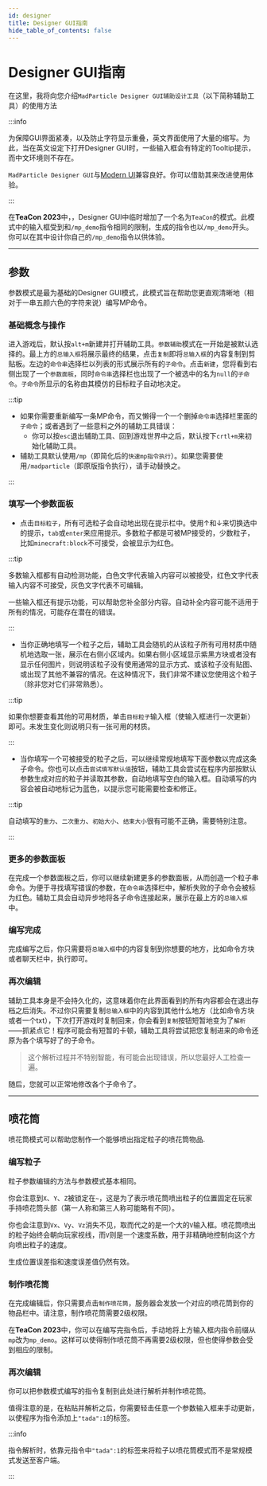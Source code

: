 ```yaml
---
id: designer
title: Designer GUI指南
hide_table_of_contents: false
---
```


# Designer GUI指南

在这里，我将向您介绍`MadParticle Designer GUI辅助设计工具`（以下简称辅助工具）的使用方法

:::info

为保障GUI界面紧凑，以及防止字符显示重叠，英文界面使用了大量的缩写。为此，当在英文设定下打开Designer GUI时，一些输入框会有特定的Tooltip提示，而中文环境则不存在。

`MadParticle Designer GUI`与[Modern UI](https://www.curseforge.com/minecraft/mc-mods/modern-ui)兼容良好。你可以借助其来改进使用体验。

:::

<div style={{
    backgroundColor: 'transparent',
    border: '3px solid #f07020',
    borderRadius: '1rem',
    padding: '1rem',
    color: '#f07020'
  }}>
<div>

在**TeaCon 2023**中，，Designer GUI中临时增加了一个名为`TeaCon`的模式。此模式中的输入框受到和`/mp_demo`指令相同的限制，生成的指令也以`/mp_demo`开头。你可以在其中设计你自己的`/mp_demo`指令以供体验。
</div>
</div>

---

## 参数

参数模式是最为基础的Designer GUI模式，此模式旨在帮助您更直观清晰地（相对于一串五颜六色的字符来说）编写MP命令。

### 基础概念与操作

进入游戏后，默认按`alt+m`新建并打开辅助工具。`参数辅助`模式在一开始是被默认选择的。最上方的`总输入框`将展示最终的结果，点击`复制`即将`总输入框`的内容复制到剪贴板。左边的`命令串`选择栏以列表的形式展示所有的`子命令`。点击`新建`，您将看到右侧出现了一个`参数面板`，同时`命令串`选择栏也出现了一个被选中的名为`null`的`子命令`。`子命令`所显示的名称由其模仿的目标粒子自动地决定。

:::tip

- 如果你需要重新编写一条MP命令，而又懒得一个一个删掉`命令串`选择栏里面的`子命令`；或者遇到了一些意料之外的辅助工具错误：
    - 你可以按`esc`退出辅助工具、回到游戏世界中之后，默认按下`crtl+m`来初始化辅助工具。
- 辅助工具默认使用`/mp`（即简化后的`快速mp指令执行`）。如果您需要使用`/madparticle`（即原版指令执行），请手动替换之。

:::



### 填写一个参数面板

- 点击`目标粒子`，所有可选粒子会自动地出现在提示栏中。使用↑和↓来切换选中的提示，`tab`或`enter`来应用提示。多数粒子都是可被MP接受的，少数粒子，比如`minecraft:block`不可接受，会被显示为红色。

:::tip

多数输入框都有自动检测功能，白色文字代表输入内容可以被接受，红色文字代表输入内容不可接受，灰色文字代表不可编辑。

一些输入框还有提示功能，可以帮助您补全部分内容。自动补全内容可能不适用于所有的情况，可能存在潜在的错误。

:::

- 当你正确地填写一个粒子之后，辅助工具会随机的从该粒子所有可用材质中随机地选取一张，展示在右侧小区域内。如果右侧小区域显示紫黑方块或者没有显示任何图片，则说明该粒子没有使用通常的显示方式、或该粒子没有贴图、或出现了其他不兼容的情况。在这种情况下，我们非常不建议您使用这个粒子（除非您对它们非常熟悉）。

:::tip

如果你想要查看其他的可用材质，单击`目标粒子`输入框（使输入框进行一次更新）即可。未发生变化则说明只有一张可用的材质。

:::

- 当你填写一个可被接受的粒子之后，可以继续常规地填写下面参数以完成这条子命令。你也可以点击`尝试填写默认值`按钮，辅助工具会尝试在程序内部按默认参数生成对应的粒子并读取其参数，自动地填写空白的输入框。自动填写的内容会被自动地标记为蓝色，以提示您可能需要检查和修正。

:::tip

自动填写的`重力`、`二次重力`、`初始大小`、`结束大小`很有可能不正确，需要特别注意。

:::

### 更多的参数面板

在完成一个参数面板之后，你可以继续新建更多的参数面板，从而创造一个粒子串命令。为便于寻找填写错误的参数，在`命令串`选择栏中，解析失败的子命令会被标为红色。辅助工具会自动异步地将各子命令连接起来，展示在最上方的`总输入框`中。

### 编写完成

完成编写之后，你只需要将`总输入框`中的内容复制到你想要的地方，比如命令方块或者聊天栏中，执行即可。

### 再次编辑

辅助工具本身是不会持久化的，这意味着你在此界面看到的所有内容都会在退出存档之后消失。不过你只需要复制`总输入框`中的内容到其他什么地方（比如命令方块或者一个txt），下次打开游戏时复制回来，你会看到`复制`按钮短暂地变为了`解析`——抓紧点它！程序可能会有短暂的卡顿，辅助工具将尝试把您复制进来的命令还原为各个填写好了的子命令。

> 这个解析过程并不特别智能，有可能会出现错误，所以您最好人工检查一遍。

随后，您就可以正常地修改各个子命令了。

---

## 喷花筒

喷花筒模式可以帮助您制作一个能够喷出指定粒子的喷花筒物品.

### 编写粒子

粒子参数编辑的方法与参数模式基本相同。

你会注意到`X`、`Y`、`Z`被锁定在`~`，这是为了表示喷花筒喷出粒子的位置固定在玩家手持喷花筒头部（第一人称和第三人称可能略有不同）。

你也会注意到`Vx`、`Vy`、`Vz`消失不见，取而代之的是一个大的`V`输入框。喷花筒喷出的粒子始终会朝向玩家视线，而`V`则是一个速度系数，用于非精确地控制向这个方向喷出粒子的速度。

生成位置误差指和速度误差值仍然有效。

### 制作喷花筒

在完成编辑后，你只需要点击`制作喷花筒`，服务器会发放一个对应的喷花筒到你的物品栏中。请注意，制作喷花筒需要2级权限。

<div style={{
    backgroundColor: 'transparent',
    border: '3px solid #f07020',
    borderRadius: '1rem',
    padding: '1rem',
    color: '#f07020'
  }}>
<div>

在**TeaCon 2023**中，你可以在编写完指令后，手动地将上方输入框内指令前缀从`mp`改为`mp_demo`。这样可以使得制作喷花筒不再需要2级权限，但也使得参数会受到相应的限制。
</div>
</div>

### 再次编辑

你可以把参数模式编写的指令复制到此处进行解析并制作喷花筒。

值得注意的是，在粘贴并解析之后，你需要轻击任意一个参数输入框来手动更新，以使程序为指令添加上`"tada":1`的标签。

:::info

指令解析时，依靠元指令中`"tada":1`的标签来将粒子以喷花筒模式而不是常规模式发送至客户端。

:::

